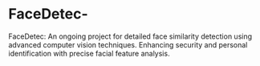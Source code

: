 # FaceDetec-
FaceDetec: An ongoing project for detailed face similarity detection using advanced computer vision techniques. Enhancing security and personal identification with precise facial feature analysis.
